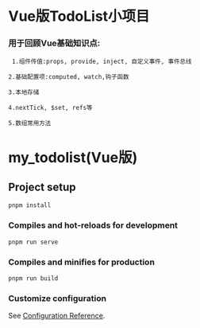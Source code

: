 # Vue版TodoList小项目 
### 用于回顾Vue基础知识点:
```
 1.组件传值:props, provide, inject, 自定义事件, 事件总线 
 ```
``` 
2.基础配置项:computed, watch,钩子函数

 ```
``` 
3.本地存储
 ```
``` 
4.nextTick, $set, refs等
 ```
``` 
5.数组常用方法
 ```


# my_todolist(Vue版)

## Project setup
```
pnpm install
```

### Compiles and hot-reloads for development
```
pnpm run serve
```

### Compiles and minifies for production
```
pnpm run build
```

### Customize configuration
See [Configuration Reference](https://cli.vuejs.org/config/).
